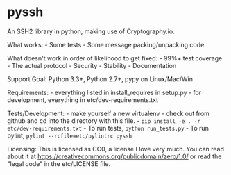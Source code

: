 pyssh
=====

An SSH2 library in python, making use of Cryptography.io.


What works:
    - Some tests
    - Some message packing/unpacking code

What doesn't work in order of likelihood to get fixed:
    - 99%+ test coverage
    - The actual protocol
    - Security
    - Stability
    - Documentation


Support Goal:
    Python 3.3+, Python 2.7+, pypy on Linux/Mac/Win


Requirements:
    - everything listed in install_requires in setup.py
    - for development, everything in etc/dev-requirements.txt


Tests/Development:
    - make yourself a new virtualenv
    - check out from github and cd into the directory with this file.
    - `pip install -e . -r etc/dev-requirements.txt`
    - To run tests, `python run_tests.py`
    - To run pylint, `pylint --rcfile=etc/pylintrc pyssh`


Licensing:
    This is licensed as CC0, a license I love very much. You can read about it
    at https://creativecommons.org/publicdomain/zero/1.0/ or read the
    "legal code" in the etc/LICENSE file.

